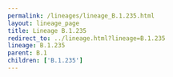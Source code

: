 ```yaml
---
permalink: /lineages/lineage_B.1.235.html
layout: lineage_page
title: Lineage B.1.235
redirect_to: ../lineage.html?lineage=B.1.235
lineage: B.1.235
parent: B.1
children: ['B.1.235']
---
```


